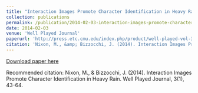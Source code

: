 ```yaml
---
title: "Interaction Images Promote Character Identification in Heavy Rain"
collection: publications
permalink: /publication/2014-02-03-interaction-images-promote-character-identification-in-heavy-rain
date: 2014-02-03
venue: 'Well Played Journal'
paperurl: 'http://press.etc.cmu.edu/index.php/product/well-played-vol-3-no-1/'
citation: 'Nixon, M., &amp; Bizzocchi, J. (2014). Interaction Images Promote Character Identification in Heavy Rain. Well Played Journal, 3(1), 43-64.'
---
```


<a href='http://press.etc.cmu.edu/index.php/product/well-played-vol-3-no-1/'>Download paper here</a>

Recommended citation: Nixon, M., & Bizzocchi, J. (2014). Interaction Images Promote Character Identification in Heavy Rain. Well Played Journal, 3(1), 43-64.